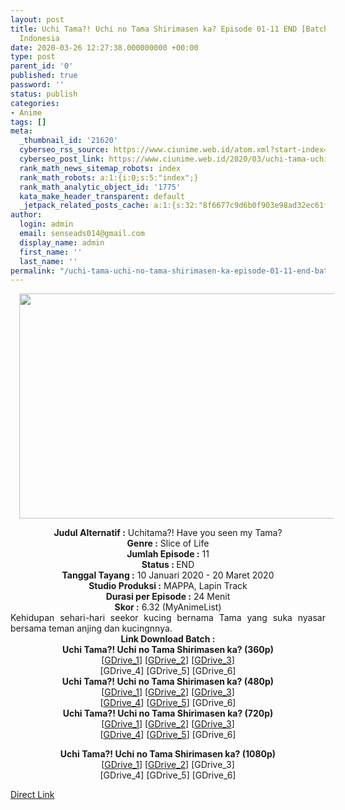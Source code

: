 ```yaml
---
layout: post
title: Uchi Tama?! Uchi no Tama Shirimasen ka? Episode 01-11 END [Batch] Subtitle
  Indonesia
date: 2020-03-26 12:27:38.000000000 +00:00
type: post
parent_id: '0'
published: true
password: ''
status: publish
categories:
- Anime
tags: []
meta:
  _thumbnail_id: '21620'
  cyberseo_rss_source: https://www.ciunime.web.id/atom.xml?start-index=1051&max-results=150
  cyberseo_post_link: https://www.ciunime.web.id/2020/03/uchi-tama-uchi-no-tama-shirimasen-ka.html
  rank_math_news_sitemap_robots: index
  rank_math_robots: a:1:{i:0;s:5:"index";}
  rank_math_analytic_object_id: '1775'
  kata_make_header_transparent: default
  _jetpack_related_posts_cache: a:1:{s:32:"8f6677c9d6b0f903e98ad32ec61f8deb";a:2:{s:7:"expires";i:1645401489;s:7:"payload";a:0:{}}}
author:
  login: admin
  email: senseads014@gmail.com
  display_name: admin
  first_name: ''
  last_name: ''
permalink: "/uchi-tama-uchi-no-tama-shirimasen-ka-episode-01-11-end-batch-subtitle-indonesia/"
---
```

<div class="separator" style="clear: both; text-align: center;"><a href="https://1.bp.blogspot.com/-r04P0rf3FQg/XhhOtGj_bDI/AAAAAAAAd00/G8PwXJQNxmEwCi7BzkcLV8z1sHOxJs40wCLcBGAsYHQ/s1600/Uchi%2BTama%2B-%2BUchi%2Bno%2BTama%2BShirimasen%2Bka.jpg" imageanchor="1" style="margin-left: 1em; margin-right: 1em;"><img border="0" data-original-height="720" data-original-width="1280" height="360" src="{{ site.baseurl }}/assets/2020/03/Uchi%2BTama%2B-%2BUchi%2Bno%2BTama%2BShirimasen%2Bka.jpg" width="640" /></a></div>
<p>
<div style="text-align: center;"><b>Judul</b><b><b>&nbsp;Alternatif</b>&nbsp;:</b>&nbsp;Uchitama?! Have you seen my Tama?</div>
<div style="text-align: center;"><b>Genre :</b>&nbsp;Slice of Life</div>
<div style="text-align: center;"><b>Jumlah Episode :</b>&nbsp;11<br /><b>Status :&nbsp;</b>END<br /><b>Tanggal Tayang :</b>&nbsp;10 Januari 2020&nbsp;- 20 Maret 2020<br /><b>Studio Produksi :</b>&nbsp;MAPPA, Lapin Track<br /><b>Durasi per Episode :</b>&nbsp;24 Menit</div>
<div style="text-align: center;"><b>Skor :</b>&nbsp;6.32 (MyAnimeList)</div>
<div style="text-align: center;"></div>
<div style="text-align: justify;">Kehidupan sehari-hari seekor kucing bernama Tama yang suka nyasar bersama teman anjing dan kucingnnya.</div>
<div style="text-align: justify;"></div>
<div style="text-align: justify;"></div>
<div style="text-align: center;">
<div style="text-align: center;"><b>Link Download Batch :</b></div>
<div style="text-align: center;">
<div style="text-align: center;"><b>Uchi Tama?! Uchi no Tama Shirimasen ka?&nbsp;(360p)</b></div>
</div>
<div style="text-align: center;">[<a href="https://drive.google.com/uc?id=1ZDU0JE9ObQPTqlszO9Ow1kWvJehdNyrw" target="_blank" rel="noopener">GDrive_1</a>] [<a href="https://drive.google.com/uc?id=1x0EhbLdzMbLqm0D5obzegL_k326eOf4s" target="_blank" rel="noopener">GDrive_2</a>] [<a href="https://drive.google.com/uc?id=1FRO1XgsPtcqTAByA-jVwjvehyKw0XB5l" target="_blank" rel="noopener">GDrive_3</a>]<br />[GDrive_4] [GDrive_5] [GDrive_6]</div>
<div style="text-align: center;"></div>
<div style="text-align: center;"><b>Uchi Tama?! Uchi no Tama Shirimasen ka?&nbsp;(480p)</b><br />[<a href="https://drive.google.com/uc?id=1x-y0ohvw98X-WoiR6Iy_-kj4I3Tr5yVc" target="_blank" rel="noopener">GDrive_1</a>] [<a href="https://drive.google.com/uc?id=1oNUaNxABykVrnA_FE8PCiIP6GiuFDZnq" target="_blank" rel="noopener">GDrive_2</a>] [<a href="https://drive.google.com/uc?id=13zQp04xQ7sWEQ4U9IvmElJbdBRPBFU1i" target="_blank" rel="noopener">GDrive_3</a>]<br />[<a href="https://drive.google.com/uc?id=1gK0vvseKGMiGzNWZU-osHpKwTzECsgtv" target="_blank" rel="noopener">GDrive_4</a>] [<a href="https://drive.google.com/uc?id=1fol5MCwTjur8-SkuAv8ip2pz5vGzE2_V" target="_blank" rel="noopener">GDrive_5</a>] [GDrive_6]</div>
<div style="text-align: center;"><b>Uchi Tama?! Uchi no Tama Shirimasen ka?&nbsp;(720p)</b><br />[<a href="https://drive.google.com/uc?id=1veVFh7LbSqWlM1ZhQKUbNKAOMgdm3zVo" target="_blank" rel="noopener">GDrive_1</a>] [<a href="https://drive.google.com/uc?id=1e52S8yaIToQzOsg7mrg64seUlRlnmcbP" target="_blank" rel="noopener">GDrive_2</a>] [<a href="https://drive.google.com/uc?id=1SYqd8sWvItjSNclVdGQ41eDMFcWUv1Y5" target="_blank" rel="noopener">GDrive_3</a>]<br />[<a href="https://drive.google.com/uc?id=1g-IQLQnHPigGe635LGkrn7fNX65OWE5Q" target="_blank" rel="noopener">GDrive_4</a>] [<a href="https://drive.google.com/uc?id=1Q8U0v0SjBRw6yi_BLfzWfkL3RLaCBKgg" target="_blank" rel="noopener">GDrive_5</a>] [GDrive_6]</p>
<p><b>Uchi Tama?! Uchi no Tama Shirimasen ka?&nbsp;(1080p)</b><br />[<a href="https://drive.google.com/uc?id=15aXsk2auuvkAdK0MM_d3SldcMGyZ5qmb" target="_blank" rel="noopener">GDrive_1</a>] [<a href="https://drive.google.com/uc?id=1LU0HehhIQuTmb-kcsaBuYlbrdEfKwX_3" target="_blank" rel="noopener">GDrive_2</a>] [GDrive_3]<br />[GDrive_4] [GDrive_5] [GDrive_6]</div>
</div>
<link rel="stylesheet" href="https://cdnjs.cloudflare.com/ajax/libs/font-awesome/4.7.0/css/font-awesome.min.css" />
<div class="divbtn"> <a href="https://handymansurrender.com/fihup8buzv?key=94550f7ce39444073321dde3b8782f97" class="btn"><i class="fa fa-download"></i> Direct Link</a> </div>
